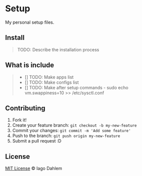 # Setup

My personal setup files.

## Install

> TODO: Describe the installation process

## What is include

> - [] TODO: Make apps list
> - [] TODO: Make configs list
> - [] TODO: Make after setup commands
	- sudo echo vm.swappiness=10 >> /etc/sysctl.conf

## Contributing

1. Fork it!
2. Create your feature branch: `git checkout -b my-new-feature`
3. Commit your changes: `git commit -m 'Add some feature'`
4. Push to the branch: `git push origin my-new-feature`
5. Submit a pull request :D

## License

[MIT License](http://iagodahlem.mit-license.org/) © Iago Dahlem
